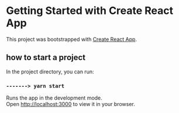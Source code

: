 # Getting Started with Create React App

This project was bootstrapped with [Create React App](https://github.com/facebook/create-react-app).

## how to start a project

In the project directory, you can run:

### `-------> yarn start`

Runs the app in the development mode.\
Open [http://localhost:3000](http://localhost:3000) to view it in your browser.
